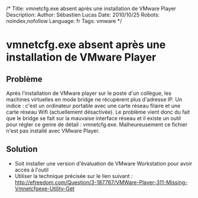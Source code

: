 /*
Title: vmnetcfg.exe absent après une installation de VMware Player
Description: 
Author: Sébastien Lucas
Date: 2010/10/25
Robots: noindex,nofollow
Language: fr
Tags: vmware
*/
# vmnetcfg.exe absent après une installation de VMware Player

## Problème
Après l'installation de VMware player sur le poste d'un collègue, les machines virtuelles en mode bridge ne récupèrent plus d'adresse IP. Un indice : c'est un ordinateur portable avec une carte réseau filaire et une carte réseau Wifi (actuellement désactivée). Le problème vient donc du fait que le bridge se fait sur la mauvaise interface réseau et il existe un outil pour régler ce genre de détail : vmnetcfg.exe. Malheureusement ce fichier n'est pas installé avec VMware Player.

## Solution

*	Soit installer une version d'évaluation de VMware Workstation pour avoir accès à l'outil
*	Utiliser la technique précisée sur le lien suivant : http://efreedom.com/Question/3-187767/VMWare-Player-311-Missing-Vmnetcfgexe-Utility-Get





